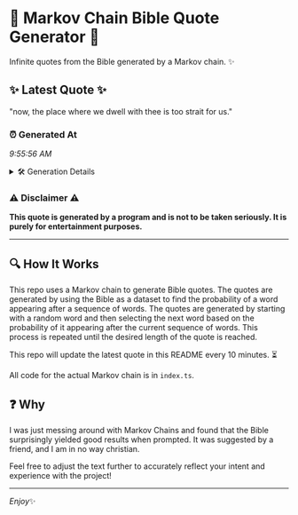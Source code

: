 # 📖 Markov Chain Bible Quote Generator 📖

Infinite quotes from the Bible generated by a Markov chain. ✨

## ✨ Latest Quote ✨
"now, the place where we dwell with thee is too strait for us."

### ⏰ Generated At
*9:55:56 AM*

<details>
    <summary>🛠️ Generation Details</summary>
    <p>
        <strong>🌱 Seed:</strong> now,<br>
        <strong>🔄 Iterations:</strong> 12<br>
        <strong>📜 Context History:</strong><br>[ now, ]: the<br>[ now,, the ]: place<br>[ now,, the, place ]: where<br>[ now,, the, place, where ]: we<br>[ now,, the, place, where, we ]: dwell<br>[ now,, the, place, where, we, dwell ]: with<br>[ the, place, where, we, dwell, with ]: thee<br>[ place, where, we, dwell, with, thee ]: is<br>[ where, we, dwell, with, thee, is ]: too<br>[ we, dwell, with, thee, is, too ]: strait<br>[ dwell, with, thee, is, too, strait ]: for<br>[ with, thee, is, too, strait, for ]: us.<br>
    </p>
</details>

### ⚠️ Disclaimer ⚠️
**This quote is generated by a program and is not to be taken seriously. It is purely for entertainment purposes.**

---

## 🔍 How It Works

This repo uses a Markov chain to generate Bible quotes. The quotes are generated by using the Bible as a dataset to find the probability of a word appearing after a sequence of words. The quotes are generated by starting with a random word and then selecting the next word based on the probability of it appearing after the current sequence of words. This process is repeated until the desired length of the quote is reached.

This repo will update the latest quote in this README every 10 minutes. ⏳

All code for the actual Markov chain is in `index.ts`.

## ❓ Why

I was just messing around with Markov Chains and found that the Bible surprisingly yielded good results when prompted. 
It was suggested by a friend, and I am in no way christian.

Feel free to adjust the text further to accurately reflect your intent and experience with the project!

---

*Enjoy*✨
